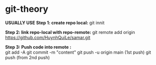 # git-theory
**USUALLY USE**
**Step 1: create repo local:** git innit<br />

**Step 2: link repo-local with repo-remote:**  git remote add origin https://github.com/HuynhQuiLe/samar.git

**Step 3: Push code into remote :**  
  git add -A 
  git commit -m "content"
  git push -u origin main (1st push)
  git push (from 2nd push)
